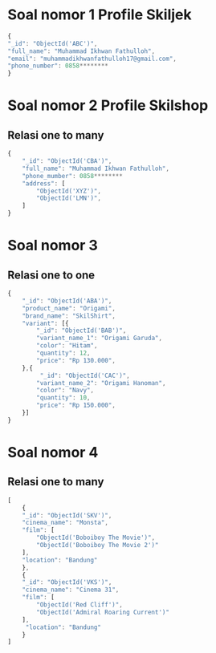 <h1>Soal nomor 1 Profile Skiljek</h1>

```js
{
"_id": "ObjectId('ABC')",
"full_name": "Muhammad Ikhwan Fathulloh",
"email": "muhammadikhwanfathulloh17@gmail.com",
"phone_number": 0858********
}
```

<h1>Soal nomor 2 Profile Skilshop</h1>
<h2>Relasi one to many</h2>

```js
{
    "_id": "ObjectId('CBA')",
    "full_name": "Muhammad Ikhwan Fathulloh",
    "phone_mumber": 0858********
    "address": [
        "ObjectId('XYZ')",
        "ObjectId('LMN')",
    ]
}
```

<h1>Soal nomor 3</h1>
<h2>Relasi one to one</h2>

```js
{
    "_id": "ObjectId('ABA')",
    "product_name": "Origami",
    "brand_name": "SkilShirt",
    "variant": [{
        "_id": "ObjectId('BAB')",
        "variant_name_1": "Origami Garuda",
        "color": "Hitam",
        "quantity": 12,
        "price": "Rp 130.000",
    },{
         "_id": "ObjectId('CAC')",
        "variant_name_2": "Origami Hanoman",
        "color": "Navy",
        "quantity": 10,
        "price": "Rp 150.000",
    }]
}
```

<h1>Soal nomor 4</h1>
<h2>Relasi one to many</h2>

```js
[
    {
    "_id": "ObjectId('SKV')",
    "cinema_name": "Monsta",
    "film": [
        "ObjectId('Boboiboy The Movie')",
        "ObjectId('Boboiboy The Movie 2')"
    ],
    "location": "Bandung"
    },
    {
    "_id": "ObjectId('VKS')",
    "cinema_name": "Cinema 31",
    "film": [
        "ObjectId('Red Cliff')",
        "ObjectId('Admiral Roaring Current')"
    ],
     "location": "Bandung"
    }
]
```
